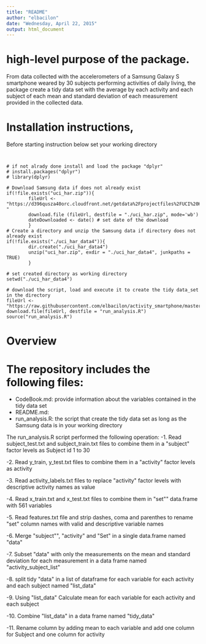 ```yaml
---
title: "README"
author: "elbacilon"
date: "Wednesday, April 22, 2015"
output: html_document
---
```


# high-level purpose of the package.
From data collected with the accelerometers of a Samsung Galaxy S smartphone weared
by 30 subjects performing activities of daily living, the package create a tidy data 
set with the average by each activity and each subject of each mean and standard 
deviation of each measurement provided in the collected data.

# Installation instructions, 

Before starting instruction below set your working directory

```{r}


# if not alrady done install and load the package "dplyr"
# install.packages("dplyr")
# library(dplyr)

# Download Samsung data if does not already exist 
if(!file.exists("uci_har.zip")){  
        fileUrl <- "https://d396qusza40orc.cloudfront.net/getdata%2Fprojectfiles%2FUCI%20HAR%20Dataset.zip "
        download.file (fileUrl, destfile = "./uci_har.zip", mode='wb') 
        dateDownloaded <- date() # set date of the download
        }
# Create a directory and unzip the Samsung data if directory does not already exist 
if(!file.exists("./uci_har_data4")){
        dir.create("./uci_har_data4")
        unzip("uci_har.zip", exdir = "./uci_har_data4", junkpaths = TRUE)
        }
        
# set created directory as working directory
setwd("./uci_har_data4")

# download the script, load and execute it to create the tidy data_set in the directory
fileUrl <- "https://raw.githubusercontent.com/elbacilon/activity_smartphone/master/run_analysis.R"
download.file(fileUrl, destfile = "run_analysis.R")
source("run_analysis.R")

```

# Overview 
The repository includes the following files:
=========================================
- CodeBook.md: provide information about the variables contained in the tidy data set
- README.md: 
- run_analysis.R: the script that create the tidy data set as long as the Samsung data is in your working directory


The  run_analysis.R script performed the following operation:
-1. Read subject_test.txt and subject_train.txt files to combine them in a "subject" factor 
levels as Subject id 1 to 30

-2. Read y_train, y_test.txt  files to combine them in a "activity" factor levels as activity 

-3. Read activity_labels.txt files to replace "activity" factor levels with descriptive 
activity names as value

-4. Read x_train.txt and x_test.txt files to combine them in "set"" data.frame with 561 variables 

-5. Read features.txt file and strip dashes, coma and parenthes to rename "set" column names 
with valid and descriptive variable names

-6. Merge "subject"", "activity" and "Set" in a single data.frame named "data"

-7. Subset "data" with only the measurements on the mean and standard deviation for each measurement in a data frame named "activity_subject_list"

-8. split tidy "data" in a list of dataframe for each variable for each activity and each subject named "list_data"

-9. Using "list_data" Calculate mean for each variable for each activity and each subject

-10. Combine "list_data" in a data frame named "tidy_data"

-11. Rename column by adding mean to each variable and add one column for Subject and one column for activity
